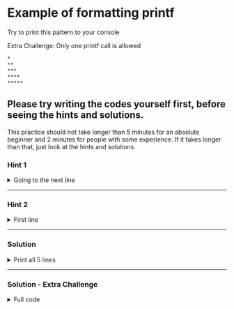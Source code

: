 # Example of formatting printf

Try to print this pattern to your console

Extra Challenge: Only one printf call is allowed 

```
*
**
***
****
*****
```
## Please try writing the codes yourself first, before seeing the hints and solutions.

This practice should not take longer than 5 minutes for an absolute beginner and 2 minutes for people with some experience. If it takes longer than that, just look at the hints and solutions. 

### Hint 1

<details>

<summary>Going to the next line</summary>

```c
printf("\n");
```

</details>


<hr/>

### Hint 2

<details>

<summary>First line</summary>

You can directly put `\n` after `*`

```c
printf("*\n");
```

</details>

<hr/>

### Solution

<details>

<summary>Print all 5 lines</summary>

Just copy-paste the code above 5 times and add more `*`

```c
printf("*\n");
printf("**\n");
printf("***\n");
printf("****\n");
printf("*****\n");
```

</details>

<hr/>

### Solution - Extra Challenge

<details>

<summary>Full code</summary>


```c
#include <stdio.h>
int main() {
    printf("*\n**\n***\n****\n*****\n");
}
```

This is just for a challenge to check your understanding. Writing 5 separate printf's would be easier to read in this case.

In the end, each person code style's are all different. But keep in mind, you (in the future) or your coworkers will struggle if your code is hard to understand.

</details>
